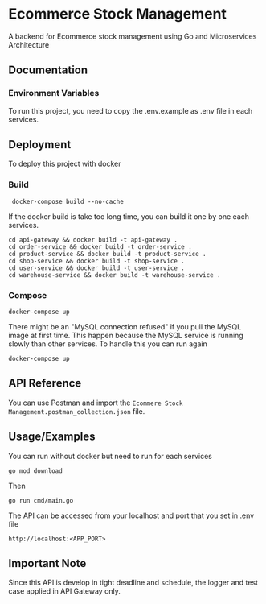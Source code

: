 
# Ecommerce Stock Management

A backend for Ecommerce stock management using Go and Microservices Architecture


## Documentation


### Environment Variables

To run this project, you need to copy the .env.example as .env file in each services.


## Deployment

To deploy this project with docker

### Build
```
 docker-compose build --no-cache
```

If the docker build is take too long time, you can build it one by one each services.
```
cd api-gateway && docker build -t api-gateway .
cd order-service && docker build -t order-service .
cd product-service && docker build -t product-service .
cd shop-service && docker build -t shop-service .
cd user-service && docker build -t user-service .
cd warehouse-service && docker build -t warehouse-service .
```


### Compose
```
docker-compose up
```

There might be an "MySQL connection refused" if you pull the MySQL image at first time. This happen because the MySQL service is running slowly than other services. To handle this you can run again
```
docker-compose up
```

## API Reference
You can use Postman and import the ```Ecommere Stock Management.postman_collection.json``` file.
## Usage/Examples
You can run without docker but need to run for each services
```
go mod download
```

Then
```
go run cmd/main.go
```

The API can be accessed from your localhost and port that you set in .env file
```
http://localhost:<APP_PORT>
```


## Important Note
Since this API is develop in tight deadline and schedule, the logger and test case applied in API Gateway only.